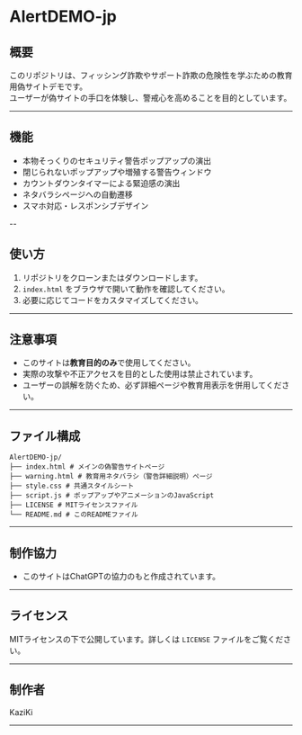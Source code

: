 # AlertDEMO-jp

## 概要
このリポジトリは、フィッシング詐欺やサポート詐欺の危険性を学ぶための教育用偽サイトデモです。  
ユーザーが偽サイトの手口を体験し、警戒心を高めることを目的としています。

---
## 機能
- 本物そっくりのセキュリティ警告ポップアップの演出  
- 閉じられないポップアップや増殖する警告ウィンドウ  
- カウントダウンタイマーによる緊迫感の演出  
- ネタバラシページへの自動遷移  
- スマホ対応・レスポンシブデザイン  

-- 
## 使い方
1. リポジトリをクローンまたはダウンロードします。  
2. `index.html` をブラウザで開いて動作を確認してください。  
3. 必要に応じてコードをカスタマイズしてください。  

---
## 注意事項
- このサイトは**教育目的のみ**で使用してください。  
- 実際の攻撃や不正アクセスを目的とした使用は禁止されています。  
- ユーザーの誤解を防ぐため、必ず詳細ページや教育用表示を併用してください。  

---
## ファイル構成
```plaintext
AlertDEMO-jp/
├── index.html # メインの偽警告サイトページ
├── warning.html # 教育用ネタバラシ（警告詳細説明）ページ
├── style.css # 共通スタイルシート
├── script.js # ポップアップやアニメーションのJavaScript
├── LICENSE # MITライセンスファイル
└── README.md # このREADMEファイル
```

---
## 制作協力
- このサイトはChatGPTの協力のもと作成されています。

---
## ライセンス
MITライセンスの下で公開しています。詳しくは `LICENSE` ファイルをご覧ください。

---
## 制作者
KaziKi

---
